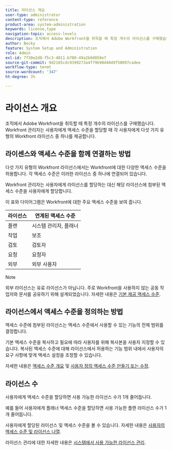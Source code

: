 ```yaml
---
title: 라이선스 개요
user-type: administrator
content-type: reference
product-area: system-administration
keywords: license,type
navigation-topic: access-levels
description: 조직에서 Adobe Workfront을 취득할 때 특정 개수의 라이선스를 구매했습니다. Workfront 관리자는 사용자에게 액세스 수준을 할당할 때 각 사용자에게 다섯 가지 유형의 Workfront 라이선스 중 하나를 제공합니다.
author: Becky
feature: System Setup and Administration
role: Admin
exl-id: 7f30e2d8-f5c3-4811-b780-49a2b0d058e7
source-git-commit: 9d2165cdc9399273a4f79b90d4049f50097cadee
workflow-type: tm+mt
source-wordcount: '347'
ht-degree: 3%

---
```


# 라이선스 개요

<!-- Audited: 12/2023 -->

조직에서 Adobe Workfront을 취득할 때 특정 개수의 라이선스를 구매했습니다. Workfront 관리자는 사용자에게 액세스 수준을 할당할 때 각 사용자에게 다섯 가지 유형의 Workfront 라이선스 중 하나를 제공합니다.

## 라이센스와 액세스 수준을 함께 연결하는 방법

다섯 가지 유형의 Workfront 라이선스에서는 Workfront에 대한 다양한 액세스 수준을 허용합니다. 각 액세스 수준은 이러한 라이선스 중 하나에 연결되어 있습니다.

Workfront 관리자는 사용자에게 라이선스를 할당하는 대신 해당 라이선스에 첨부된 액세스 수준을 사용자에게 할당합니다.

이 표와 다이어그램은 Workfront에 대한 주요 액세스 수준을 보여 줍니다.

| 라이선스 | 연계된 액세스 수준 |
|--- |--- |
| 플랜 | 시스템 관리자, 플래너 |
| 작업 | 보조 |
| 검토 | 검토자 |
| 요청 | 요청자 |
| 외부 | 외부 사용자 |

>[!NOTE]
>
>외부 라이선스는 유료 라이선스가 아닙니다. 주로 Workfront을 사용하지 않는 공동 작업자와 문서를 공유하기 위해 설계되었습니다. 자세한 내용은 [기본 제공 액세스 수준](/help/quicksilver/administration-and-setup/add-users/access-levels-and-object-permissions/default-access-levels-in-workfront.md).

## 라이선스에서 액세스 수준을 정의하는 방법

액세스 수준에 첨부된 라이선스는 액세스 수준에서 사용할 수 있는 기능의 전체 범위를 결정합니다.

기본 액세스 수준을 복사하고 필요에 따라 사용자를 위해 복사본을 사용자 지정할 수 있습니다. 복사된 액세스 수준에 대해 라이선스에서 허용하는 기능 범위 내에서 사용자의 요구 사항에 맞게 액세스 설정을 조정할 수 있습니다.

자세한 내용은 [액세스 수준 개요](../../../administration-and-setup/add-users/access-levels-and-object-permissions/access-levels-overview.md) 및 [사용자 정의 액세스 수준 만들기 또는 수정](../../../administration-and-setup/add-users/configure-and-grant-access/create-modify-access-levels.md).

## 라이선스 수

사용자에게 액세스 수준을 할당하면 사용 가능한 라이선스 수가 1개 줄어듭니다.

예를 들어 사용자에게 플래너 액세스 수준을 할당하면 사용 가능한 플랜 라이선스 수가 1개 줄어듭니다.

사용자에게 할당된 라이선스 및 액세스 수준을 볼 수 있습니다. 자세한 내용은 [사용자의 액세스 수준 및 라이선스 나열](../../../administration-and-setup/add-users/access-levels-and-object-permissions/list-access-levels-and-licenses-for-your-users.md).

라이선스 관리에 대한 자세한 내용은 [시스템에서 사용 가능한 라이선스 관리](../../../administration-and-setup/get-started-wf-administration/manage-available-licenses-in-your-system.md).
